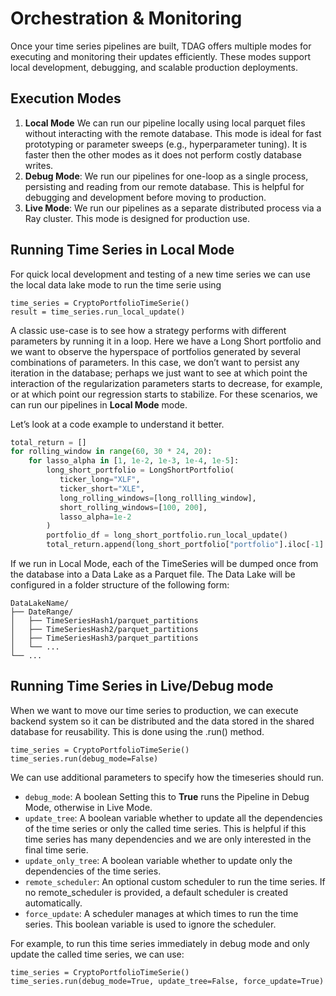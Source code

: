 # Orchestration & Monitoring

Once your time series pipelines are built, TDAG offers multiple modes for executing and monitoring their updates efficiently. These modes support local development, debugging, and scalable production deployments.

## Execution Modes

1. **Local Mode** We can run our pipeline locally using local parquet files without interacting with the remote database. This mode is ideal for fast prototyping or parameter sweeps (e.g., hyperparameter tuning). It is faster then the other modes as it does not perform costly database writes.
2. **Debug Mode**: We run our pipelines for one-loop as a single process, persisting and reading from our remote database. This is helpful for debugging and development before moving to production.
3. **Live Mode**: We run our pipelines as a separate distributed process via a Ray cluster. This mode is designed for production use.

## Running Time Series in Local Mode

For quick local development and testing of a new time series we can use the local data lake mode to run the time serie using
```
time_series = CryptoPortfolioTimeSerie()
result = time_series.run_local_update()
```

A classic use-case is to see how a strategy performs with different parameters  by running it in a loop. Here we have a Long Short portfolio and we want to observe the hyperspace of portfolios generated by several combinations of parameters. In this case, we don’t want to persist any iteration in the database; perhaps we just want to see at which point the interaction of the regularization parameters starts to decrease, for example, or at which point our regression starts to stabilize. For these scenarios, we can run our pipelines in **Local Mode** mode.

Let’s look at a code example to understand it better.

```python
total_return = []
for rolling_window in range(60, 30 * 24, 20):
    for lasso_alpha in [1, 1e-2, 1e-3, 1e-4, 1e-5]:
        long_short_portfolio = LongShortPortfolio(
           ticker_long="XLF", 
           ticker_short="XLE",
           long_rolling_windows=[long_rollling_window],
           short_rolling_windows=[100, 200], 
           lasso_alpha=1e-2
        )
        portfolio_df = long_short_portfolio.run_local_update()
        total_return.append(long_short_portfolio["portfolio"].iloc[-1] - 1)

```

If we run in Local Mode, each of the TimeSeries will be dumped once from the database into a Data Lake as a Parquet file. The Data Lake will be configured in a folder structure of the following form:

``` 
DataLakeName/
├── DateRange/
│   ├── TimeSeriesHash1/parquet_partitions
│   ├── TimeSeriesHash2/parquet_partitions
│   ├── TimeSeriesHash3/parquet_partitions
│   └── ...
└── ...
```

## Running Time Series in Live/Debug mode
When we want to move our time series to production, we can execute backend system so it can be distributed and the data stored in the shared database for reusability. 
This is done using the .run() method. 
```
time_series = CryptoPortfolioTimeSerie()
time_series.run(debug_mode=False)
```

We can use additional parameters to specify how the timeseries should run.

- ```debug_mode```: A boolean Setting this to **True** runs the Pipeline in Debug Mode, otherwise in Live Mode.
- ```update_tree```: A boolean variable whether to update all the dependencies of the time series or only the called time series. This is helpful if this time series has many dependencies and we are only interested in the final time serie.
- ```update_only_tree```: A boolean variable whether to update only the dependencies of the time series.
- ```remote_scheduler```: An optional custom scheduler to run the time series. If no remote_scheduler is provided, a default scheduler is created automatically.
- ```force_update```: A scheduler manages at which times to run the time series. This boolean variable is used to ignore the scheduler.

For example, to run this time series immediately in debug mode and only update the called time series, we can use:
```
time_series = CryptoPortfolioTimeSerie()
time_series.run(debug_mode=True, update_tree=False, force_update=True)
```
